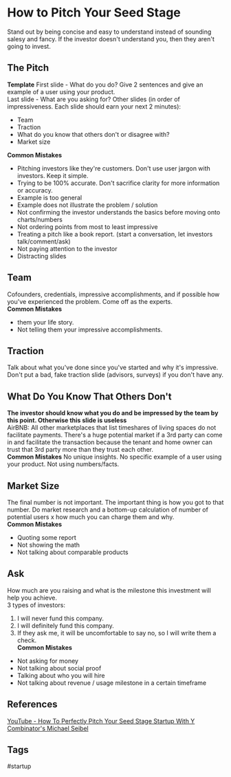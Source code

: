 # How to Pitch Your Seed Stage

Stand out by being concise and easy to understand instead of sounding salesy and fancy. If the investor doesn't understand you, then they aren't going to invest.  

## The Pitch
**Template** 
First slide - What do you do? Give 2 sentences and give an example of a user using your product.  
Last slide -  What are you asking for?
Other slides (in order of impressiveness. Each slide should earn your next 2 minutes):  
* Team  
* Traction  
* What do you know that others don't or disagree with?  
* Market size

**Common Mistakes**  
* Pitching investors like they're customers. Don't use user jargon with investors. Keep it simple.   
* Trying to be 100% accurate. Don't sacrifice clarity for more information or accuracy.  
* Example is too general
* Example does not illustrate the problem / solution  
* Not confirming the investor understands the basics before moving onto charts/numbers  
* Not ordering points from most to least impressive  
* Treating a pitch like a book report. (start a conversation, let investors talk/comment/ask)  
* Not paying attention to the investor  
* Distracting slides  

## Team
Cofounders, credentials, impressive accomplishments, and if possible how you've experienced the problem. Come off as the experts.  
**Common Mistakes** 
* them your life story.  
* Not telling them your impressive accomplishments.  

## Traction
Talk about what you've done since you've started and why it's impressive.  
Don't put a bad, fake traction slide (advisors, surveys) if you don't have any. 

## What Do You Know That Others Don't
**The investor should know what you do and be impressed by the team by this point. Otherwise this slide is useless**  
AirBNB: All other marketplaces that list timeshares of living spaces do not facilitate payments. There's a huge potential market if a 3rd party can come in and facilitate the transaction because the tenant and home owner can trust that 3rd party more than they trust each other.  
**Common Mistakes**
No unique insights. No specific example of a user using your product. Not using numbers/facts.  

## Market Size
The final number is not important. The important thing is how you got to that number. Do market research and a bottom-up calculation of number of potential users x how much you can charge them and why.  
**Common Mistakes**  
* Quoting some report  
* Not showing the math  
* Not talking about comparable products  

## Ask
How much are you raising and what is the milestone this investment will help you achieve.  
3 types of investors:  
1. I will never fund this company.  
2. I will definitely fund this company.  
3. If they ask me, it will be uncomfortable to say no, so I will write them a check.  
**Common Mistakes**  
* Not asking for money  
* Not talking about social proof  
* Talking about who you will hire  
* Not talking about revenue / usage milestone in a certain timeframe   

## References
[YouTube - How To Perfectly Pitch Your Seed Stage Startup With Y Combinator's Michael Seibel ](https://www.youtube.com/watch?v=lw2X3PxKlAY)

## Tags
#startup
